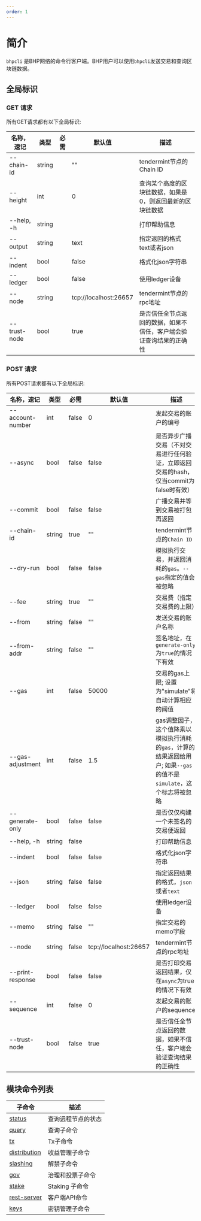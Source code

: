 ```yaml
---
order: 1
---
```


# 简介

`bhpcli` 是BHP网络的命令行客户端。BHP用户可以使用`bhpcli`发送交易和查询区块链数据。

## 全局标识

### GET 请求

所有GET请求都有以下全局标识:

| 名称，速记   | 类型   | 必需 | 默认值                | 描述                                                               |
| ------------ | ------ | ---- | --------------------- | ------------------------------------------------------------------ |
| --chain-id   | string |      | ""                    | tendermint节点的Chain ID                                           |
| --height     | int    |      | 0                     | 查询某个高度的区块链数据，如果是0，则返回最新的区块链数据          |
| --help, -h   | string |      |                       | 打印帮助信息                                                       |
| --output     | string |      | text                  | 指定返回的格式 text或者json                                        |
| --indent     | bool   |      | false                 | 格式化json字符串                                                   |
| --ledger     | bool   |      | false                 | 使用ledger设备                                                     |
| --node       | string |      | tcp://localhost:26657 | tendermint节点的rpc地址                                            |
| --trust-node | bool   |      | true                  | 是否信任全节点返回的数据，如果不信任，客户端会验证查询结果的正确性 |

### POST 请求

所有POST请求都有以下全局标识:

| 名称，速记       | 类型   | 必需  | 默认值                | 描述                                                                                                                |
| ---------------- | ------ | ----- | --------------------- | ------------------------------------------------------------------------------------------------------------------- |
| --account-number | int    | false | 0                     | 发起交易的账户的编号                                                                                                |
| --async          | bool   | false | false                 | 是否异步广播交易（不对交易进行任何验证，立即返回交易的hash，仅当commit为false时有效）                               |
| --commit         | bool   | false | false                 | 广播交易并等到交易被打包再返回                                                                                      |
| --chain-id       | string | true  | ""                    | tendermint节点的`Chain ID`                                                                                          |
| --dry-run        | bool   | false | false                 | 模拟执行交易，并返回消耗的`gas`。`--gas`指定的值会被忽略                                                            |
| --fee            | string | true  | ""                    | 交易费（指定交易费的上限）                                                                                          |
| --from           | string | false | ""                    | 发送交易的账户名称                                                                                                  |
| --from-addr      | string | false | ""                    | 签名地址，在`generate-only`为`true`的情况下有效                                                                     |
| --gas            | int    | false | 50000                 | 交易的gas上限; 设置为"simulate"将自动计算相应的阈值                                                                 |
| --gas-adjustment | int    | false | 1.5                   | gas调整因子，这个值降乘以模拟执行消耗的`gas`，计算的结果返回给用户; 如果`--gas`的值不是`simulate`，这个标志将被忽略 |
| --generate-only  | bool   | false | false                 | 是否仅仅构建一个未签名的交易便返回                                                                                  |
| --help, -h       | string | false |                       | 打印帮助信息                                                                                                        |
| --indent         | bool   | false | false                 | 格式化json字符串                                                                                                    |
| --json           | string | false | false                 | 指定返回结果的格式，`json`或者`text`                                                                                |
| --ledger         | bool   | false | false                 | 使用ledger设备                                                                                                      |
| --memo           | string | false | ""                    | 指定交易的memo字段                                                                                                  |
| --node           | string | false | tcp://localhost:26657 | tendermint节点的rpc地址                                                                                             |
| --print-response | bool   | false | false                 | 是否打印交易返回结果，仅在`async`为true的情况下有效                                                                 |
| --sequence       | int    | false | 0                     | 发起交易的账户的sequence                                                                                            |
| --trust-node     | bool   | false | true                  | 是否信任全节点返回的数据，如果不信任，客户端会验证查询结果的正确性                                                  |


## 模块命令列表

| **子命令**                        | **描述**                        |
| --------------------------------- | ------------------------------|
| [status](./status.md)             | 查询远程节点的状态               |
| [query](./query.md)               | 查询子命令                      |
| [tx](./tx.md)                     | Tx子命令                       |
| [distribution](./distribution.md) | 收益管理子命令                  |
| [slashing](./slashing.md)         | 解禁子命令                     |
| [gov](./gov.md)                   | 治理和投票子命令                 |
| [stake](./staking.md)             | Staking 子命令                 |
| [rest-server](./rest-server.md)   | 客户端API命令                    |
| [keys](./keys.md)                 | 密钥管理子命令                   |

